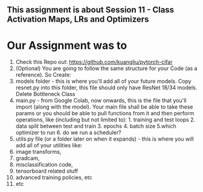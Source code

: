 ## This assignment is about Session 11 - Class Activation Maps, LRs and Optimizers

# Our Assignment was to
1. Check this Repo out: https://github.com/kuangliu/pytorch-cifar
2. (Optional) You are going to follow the same structure for your Code (as a reference). So Create:
  1. models folder - this is where you'll add all of your future models. Copy resnet.py into this folder, this file should only have ResNet 18/34 models. Delete Bottleneck Class
  2. main.py - from Google Colab, now onwards, this is the file that you'll import (along with the model). Your main file shall be able to take these params or you should be able to pull functions from it and then perform operations, like (including but not limited to):
    1. training and test loops
    2. data split between test and train
    3. epochs
    4. batch size
    5.which optimizer to run
    6. do we run a scheduler?
3. utils.py file (or a folder later on when it expands) - this is where you will add all of your utilities like:
  1. image transforms,
  2. gradcam,
  3. misclassification code,
  4. tensorboard related stuff
  5. advanced training policies, etc
  6. etc
